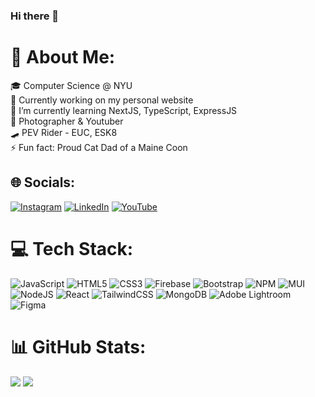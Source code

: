 ### Hi there 👋

<!--
**TY37zhang/TY37zhang** is a ✨ _special_ ✨ repository because its `README.md` (this file) appears on your GitHub profile.
-->


# 💫 About Me:
🎓 Computer Science @ NYU<br>🔭 Currently working on my personal website<br>🌱 I’m currently learning NextJS, TypeScript, ExpressJS<br>📸 Photographer & Youtuber<br>🛹 PEV Rider - EUC, ESK8<br>⚡ Fun fact: Proud Cat Dad of a Maine Coon


## 🌐 Socials:
[![Instagram](https://img.shields.io/badge/Instagram-%23E4405F.svg?logo=Instagram&logoColor=white)](https://instagram.com/aka_ty37) [![LinkedIn](https://img.shields.io/badge/LinkedIn-%230077B5.svg?logo=linkedin&logoColor=white)](https://linkedin.com/in/tianyinzhang37) [![YouTube](https://img.shields.io/badge/YouTube-%23FF0000.svg?logo=YouTube&logoColor=white)](https://youtube.com/@AKA_TY37) 

# 💻 Tech Stack:
![JavaScript](https://img.shields.io/badge/javascript-%23323330.svg?style=for-the-badge&logo=javascript&logoColor=%23F7DF1E) ![HTML5](https://img.shields.io/badge/html5-%23E34F26.svg?style=for-the-badge&logo=html5&logoColor=white) ![CSS3](https://img.shields.io/badge/css3-%231572B6.svg?style=for-the-badge&logo=css3&logoColor=white) ![Firebase](https://img.shields.io/badge/firebase-%23039BE5.svg?style=for-the-badge&logo=firebase) ![Bootstrap](https://img.shields.io/badge/bootstrap-%23563D7C.svg?style=for-the-badge&logo=bootstrap&logoColor=white) ![NPM](https://img.shields.io/badge/NPM-%23000000.svg?style=for-the-badge&logo=npm&logoColor=white) ![MUI](https://img.shields.io/badge/MUI-%230081CB.svg?style=for-the-badge&logo=material-ui&logoColor=white) ![NodeJS](https://img.shields.io/badge/node.js-6DA55F?style=for-the-badge&logo=node.js&logoColor=white) ![React](https://img.shields.io/badge/react-%2320232a.svg?style=for-the-badge&logo=react&logoColor=%2361DAFB) ![TailwindCSS](https://img.shields.io/badge/tailwindcss-%2338B2AC.svg?style=for-the-badge&logo=tailwind-css&logoColor=white) ![MongoDB](https://img.shields.io/badge/MongoDB-%234ea94b.svg?style=for-the-badge&logo=mongodb&logoColor=white) ![Adobe Lightroom](https://img.shields.io/badge/Adobe%20Lightroom-31A8FF.svg?style=for-the-badge&logo=Adobe%20Lightroom&logoColor=white) 	![Figma](https://img.shields.io/badge/figma-%23F24E1E.svg?style=for-the-badge&logo=figma&logoColor=white)
# 📊 GitHub Stats:
![](https://github-readme-stats.vercel.app/api?username=TY37zhang&theme=dark&hide_border=true&include_all_commits=true&count_private=false)
![](https://github-readme-stats.vercel.app/api/top-langs/?username=TY37zhang&theme=dark&hide_border=true&include_all_commits=true&count_private=false&layout=compact)
